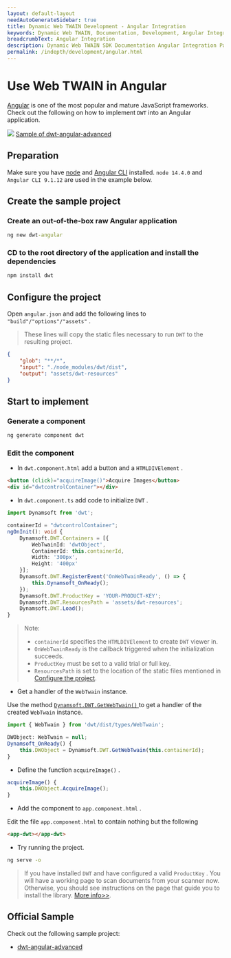 ```yaml
---
layout: default-layout
needAutoGenerateSidebar: true
title: Dynamic Web TWAIN Development - Angular Integration
keywords: Dynamic Web TWAIN, Documentation, Development, Angular Integration
breadcrumbText: Angular Integration
description: Dynamic Web TWAIN SDK Documentation Angular Integration Page
permalink: /indepth/development/angular.html
---
```


# Use Web TWAIN in Angular

[Angular](https://angular.io/) is one of the most popular and mature JavaScript frameworks. Check out the following on how to implement `DWT` into an Angular application.

![](https://www.dynamsoft.com/web-twain/docs/assets/imgs/download.png) [Sample of dwt-angular-advanced](https://github.com/dynamsoft-dwt/dwt-angular-advanced)

## Preparation

Make sure you have [node](https://nodejs.org/) and [Angular CLI](https://cli.angular.io/) installed. `node 14.4.0` and `Angular CLI 9.1.12` are used in the example below.

## Create the sample project

### Create an out-of-the-box raw Angular application

``` cmd
ng new dwt-angular
```

### **CD** to the root directory of the application and install the dependencies

``` cmd
npm install dwt
```

## Configure the project

Open `angular.json` and add the following lines to `"build"/"options"/"assets"` .

> These lines will copy the static files necessary to run `DWT` to the resulting project.

``` json
{
    "glob": "**/*",
    "input": "./node_modules/dwt/dist",
    "output": "assets/dwt-resources"
}
```

## Start to implement

### Generate a component

``` cmd
ng generate component dwt
```

### Edit the component

* In `dwt.component.html` add a button and a `HTMLDIVElement` .

``` html
<button (click)="acquireImage()">Acquire Images</button>
<div id="dwtcontrolContainer"></div>
```

* In `dwt.component.ts` add code to initialize `DWT` .

``` typescript
import Dynamsoft from 'dwt';
```

``` typescript
containerId = "dwtcontrolContainer";
ngOnInit(): void {
    Dynamsoft.DWT.Containers = [{
        WebTwainId: 'dwtObject',
        ContainerId: this.containerId,
        Width: '300px',
        Height: '400px'
    }];
    Dynamsoft.DWT.RegisterEvent('OnWebTwainReady', () => {
        this.Dynamsoft_OnReady();
    });
    Dynamsoft.DWT.ProductKey = 'YOUR-PRODUCT-KEY';
    Dynamsoft.DWT.ResourcesPath = 'assets/dwt-resources';
    Dynamsoft.DWT.Load();
}
```

> Note:
> * `containerId` specifies the `HTMLDIVElement` to create `DWT` viewer in.
> * `OnWebTwainReady` is the callback triggered when the initialization succeeds.
> * `ProductKey` must be set to a valid trial or full key.
> * `ResourcesPath` is set to the location of the static files mentioned in [Configure the project](#configure-the-project).

* Get a handler of the `WebTwain` instance.

Use the method [ `Dynamsoft.DWT.GetWebTwain()` ]({{site.info}}api/Dynamsoft_WebTwainEnv.html#getwebtwain) to get a handler of the created `WebTwain` instance.

``` typescript
import { WebTwain } from 'dwt/dist/types/WebTwain';
```

``` typescript
DWObject: WebTwain = null;
Dynamsoft_OnReady() {
    this.DWObject = Dynamsoft.DWT.GetWebTwain(this.containerId);
}
```

* Define the function `acquireImage()` .

``` typescript
acquireImage() {
    this.DWObject.AcquireImage();
}
```

* Add the component to `app.component.html` .

Edit the file `app.component.html` to contain nothing but the following

``` html
<app-dwt></app-dwt>
```

* Try running the project.

``` cmd
ng serve -o
```

> If you have installed `DWT` and have configured a valid `ProductKey` . You will have a working page to scan documents from your scanner now. Otherwise, you should see instructions on the page that guide you to install the library. [More info>>]({{site.indepth}}features/initialize.html#installation-of-the-dynamsoft-service).

## Official Sample

Check out the following sample project:

* [dwt-angular-advanced](https://github.com/dynamsoft-dwt/dwt-angular-advanced)
